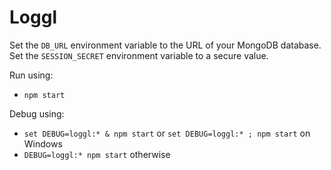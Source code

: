 # Loggl

Set the `DB_URL` environment variable to the URL of your MongoDB database.
Set the `SESSION_SECRET` environment variable to a secure value.

Run using: 
- `npm start`

Debug using:
- `set DEBUG=loggl:* & npm start` or `set DEBUG=loggl:* ; npm start` on Windows
- `DEBUG=loggl:* npm start` otherwise